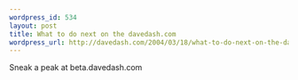 ```yaml
---
wordpress_id: 534
layout: post
title: What to do next on the davedash.com
wordpress_url: http://davedash.com/2004/03/18/what-to-do-next-on-the-davedashcom/
---
```




Sneak a peak at beta.davedash.com
